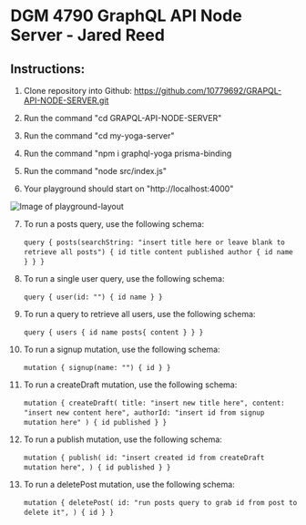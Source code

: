 # DGM 4790 GraphQL API Node Server - Jared Reed

## Instructions: 


1. Clone repository into Github: https://github.com/10779692/GRAPQL-API-NODE-SERVER.git

2. Run the command "cd GRAPQL-API-NODE-SERVER"

3. Run the command "cd my-yoga-server"

4. Run the command "npm i graphql-yoga prisma-binding

5. Run the command "node src/index.js"

6. Your playground should start on "http://localhost:4000"

![Image of playground-layout](<img src="playground-layout.png">)

7. To run a posts query, use the following schema: 

    `query {
  posts(searchString: "insert title here or leave blank to retrieve all posts") {
    id
    title
    content
    published
    author {
      id
      name
    }
  }
}`

8. To run a single user query, use the following schema: 

    `query {
  user(id: "") {
    id
    name
  }
}`

9. To run a query to retrieve all users, use the following schema: 

    `query {
  users {
    id
    name
    posts{
      content
    }
  }
}`

10. To run a signup mutation, use the following schema: 

    `mutation {
  signup(name: "") {
    id
  }
}`

11. To run a createDraft mutation, use the following schema: 

    `mutation {
  createDraft(
    title: "insert new title here",
    content: "insert new content here",
    authorId: "insert id from signup mutation here"
  ) {
    id
    published
  }
}`

12. To run a publish mutation, use the following schema:

    `mutation {
  publish(
    id: "insert created id from createDraft mutation here",
  ) {
    id
    published
  }
}`

13. To run a deletePost mutation, use the following schema:

    `mutation {
  deletePost(
    id: "run posts query to grab id from post to delete it",
  ) {
    id
  }
}`
